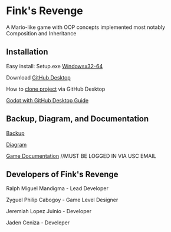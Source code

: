 
# Fink's Revenge

A Mario-like game with OOP concepts implemented most notably Composition and Inheritance


## Installation

Easy install:
Setup.exe [Windowsx32-64](https://drive.google.com/drive/folders/1VR1zvfVZClGBnlYU9RHEuHm15ZT4Bcf9)

Download [GitHub Desktop](https://desktop.github.com/)

How to [clone project](https://www.youtube.com/watch?v=PoZNIbs_wx8) via GitHub Desktop

[Godot with GitHub Desktop Guide](https://www.youtube.com/watch?v=5H4A74FIEtg)

## Backup, Diagram, and Documentation

[Backup](https://drive.google.com/file/d/1kxZUIvX2eKIy35TmNPZftvZz7fDyWbf5/view)

[Diagram](https://app.diagrams.net/#G1wj3JUlueSZ1_13kny2u-Pjz42GbXeATd)

[Game Documentation](https://docs.google.com/document/d/1u2h_prClDsUBPPU2JSvzEejKlrl4D9ITMNG7CS5YV_o/edit) //MUST BE LOGGED IN VIA USC EMAIL


## Developers of Fink's Revenge
Ralph Miguel Mandigma - Lead Developer

Zyguel Philip Cabogoy - Game Level Designer

Jeremiah Lopez Juinio - Developer

Jaden Ceniza - Develeper
